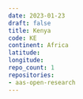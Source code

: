 ```yaml
---
date: 2023-01-23
draft: false
title: Kenya
code: KE
continent: Africa
latitude:
longitude:
repo_count: 1
repositories:
- aas-open-research
---
```



